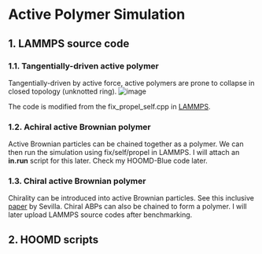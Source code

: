 # Active Polymer Simulation

## 1. LAMMPS source code
### 1.1. Tangentially-driven active polymer
Tangentially-driven by active force, active polymers are prone to collapse in closed topology (unknotted ring). ![image](https://github.com/user-attachments/assets/f9ae74b8-3651-4d3f-8814-2ec23f109fbb "Active force is along the tangent vector.")

The code is modified from the fix_propel_self.cpp in [LAMMPS](https://github.com/lammps).

### 1.2. Achiral active Brownian polymer 
Active Brownian particles can be chained together as a polymer. We can then run the simulation using fix/self/propel in LAMMPS. I will attach an **in.run** script for this later. Check my HOOMD-Blue code later.

### 1.3. Chiral active Brownian polymer
Chirality can be introduced into active Brownian particles. See this inclusive [paper](https://journals.aps.org/pre/abstract/10.1103/PhysRevE.94.062120) by Sevilla. Chiral ABPs can also be chained to form a polymer. I will later upload LAMMPS source codes after benchmarking.


## 2. HOOMD scripts


